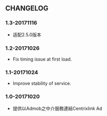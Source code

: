 ## CHANGELOG

### 1.3-20171116
* 适配2.5.0版本

### 1.2-20171026
* Fix timing issue at first load.

### 1.1-20171024
* Improve stability of service.

### 1.0-20171020
* 提供以Admob之中介服務連結Centrixlink Ad


